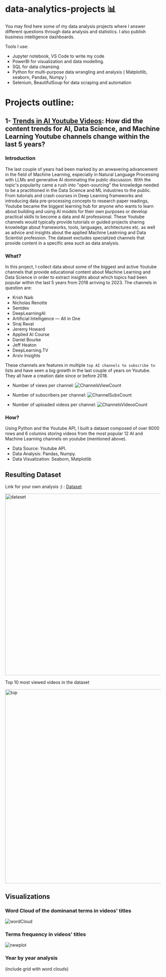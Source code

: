 # data-analytics-projects 📊
You may find here some of my data analysis projects where I answer different questions through data analysis and statistics. I also publish business intelligence dashboards.

Tools I use: 
  - Jupyter notebook, VS Code to write my code
  - PowerBI for visualization and data modelling.
  - SQL for data cleansing.
  - Python for multi-purpose data wrangling and analysis ( Matplotlib, seaborn, Pandas, Numpy )
  - Selenium, BeautifulSoup for data scraping and automation

# Projects outline: 

## 1- [Trends in AI Youtube Videos](https://github.com/AsmaaMHadir/data-analytics-projects/tree/main/Youtube%20Channels%20Analysis/notebooks): How did the content trends for AI, Data Science, and Machine Learning Youtube channels change within the last 5 years? 

### Introduction
The last couple of years had been marked by an anwavering advancement in the field of Machine Learning, especially in Natural Language Processing with LLMs and generative AI dominating the public discussion. With the topic's popularity came a rush into "open-sourcing" the knowledge needed to be a practitioned in the Data Science and ML industries to the public. From tutorials and crash courses in Deep Learning frameworks and introducing data pre-processing concepts to research paper readings, Youtube became the biggest learning hub for anyone who wants to learn about building and using AI models for their own purposes or develop practical skills to become a data and AI professional. 
These Youtube channels would typically provide tutorials or guided projects sharing knowledge about frameworks, tools, languages, architectures etc. as well as advice and insights about the applied Machine Leatrning and Data Scientist profession. The dataset excludes specialized channels that provide content in a specific area such as data analysis.

### What?
In this project, I collect data about some of the biggest and active Youtube channels that provide educational content about Machine Learning and Data Science in order to extract insights about which topics had been popular within the last 5 years from 2018 arriving to 2023. The channels in question are:

- Krish Naik
- Nicholas Renotte
- Sentdex
- DeepLearningAI
- Artificial Intelligence — All in One
- Siraj Raval
- Jeremy Howard
- Applied AI Course
- Daniel Bourke
- Jeff Heaton
- DeepLearning.TV
- Arxiv Insights

These channels are features in multiple `top AI channels to subscribe to` lists and have seen a big growth in the last couple of years on Youtube. They all have a creation date since or before 2018. 

- Number of views per channel: 
![ChannelsViewCount](https://github.com/AsmaaMHadir/data-analytics-projects/assets/46932156/1478fac2-ddec-4040-adb5-1ec3a6c40c11)

- Number of subscribers per channel: 
![ChannelSubsCount](https://github.com/AsmaaMHadir/data-analytics-projects/assets/46932156/550a3ee9-5e23-450e-90d7-8f6f8b33c1aa)

- Number of uploaded videos per channel: 
![ChannelsVideosCount](https://github.com/AsmaaMHadir/data-analytics-projects/assets/46932156/67defc5e-71b6-4343-b199-b9c84d12b306)

### How?
Using Python and the Youtube API, I built a dataset composed of over 6000 rows and 6 columns storing videos from the most popular 12 AI and Machine Learning channels on youtube (mentioned above). 

- Data Source: Youtube API.
- Data Analysis: Pandas, Numpy.
- Data Visualization: Seaborn, Matplotlib

## Resulting Dataset 

Link for your own analysis :) : [Dataset](https://github.com/AsmaaMHadir/data-analytics-projects/blob/main/Youtube%20Channels%20Analysis/notebooks/AI_ML_YT_Videos.csv)

<img width="585" alt="dataset" src="https://github.com/AsmaaMHadir/data-analytics-projects/assets/46932156/e4b37db7-2140-4f3d-bf03-8cab465492da">

Top 10 most viewed videos in the dataset

<img width="625" alt="top" src="https://github.com/AsmaaMHadir/data-analytics-projects/assets/46932156/3a343600-ed2a-42c7-b700-f304935c2128">

## Visualizations

### Word Cloud of the dominanat terms in videos' titles

![wordCloud](https://github.com/AsmaaMHadir/data-analytics-projects/assets/46932156/b81b2d0e-fb19-490c-b96b-79c70778e021)

### Terms frequency in videos' titles

![newplot](https://github.com/AsmaaMHadir/data-analytics-projects/assets/46932156/b3769156-5678-4ca2-8780-903bed6ed0f9)

### Year by year analysis
(include grid with word clouds)
